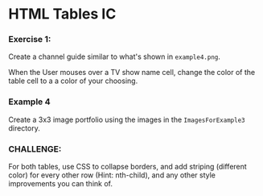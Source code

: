 # HTML Tables IC

### Exercise 1:
Create a channel guide similar to what's shown in ```example4.png```. 

When the User mouses over a TV show name cell, change the color of the table cell to a a color of your choosing.

### Example 4
Create a 3x3 image portfolio using the images in the ```ImagesForExample3``` directory.

### CHALLENGE:
For both tables, use CSS to collapse borders, and add striping (different color) for every other row (Hint: nth-child), and any other style improvements you can think of.

